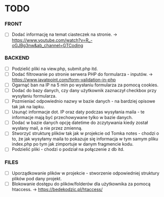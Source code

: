 # TODO

### FRONT

- [ ] Dodać informację na temat ciasteczek na stronie. -> https://www.youtube.com/watch?v=R_-oGJBg3nw&ab_channel=GTCoding

### BACKEND
- [ ] Podzielić pliki na view.php, submit.php itd.
- [ ] Dodać filtrowanie po stronie serwera PHP do formularza - inputów. -> https://www.javatpoint.com/form-validation-in-php
- [ ] Ogarnąć ban na IP na 5 min po wysłaniu formularza za pomocą cookies.
- [ ] Dodać do bazy danych, czy dany użytkownik zaznaczył checkbox przy wysyłaniu formularza.
- [ ] Pozmieniać odpowiednio nazwy w bazie danych - na bardziej opisowe tak jak na lapku.
- [ ] Usunąć informacje dot. IP oraz daty podczas wysyłania maila - te informacje mają być przechowywane tylko w bazie danych.
- [ ] Dodać w bazie danych opcję datetime do zczytywania kiedy został wysłany mail, a nie przez zmienną.
- [ ] Stworzyć strukturę plików tak jak w projekcie od Tomka notes - chodzi o to, że jak wysyłamy maila to pokazuje się informacja w tym samym pliku index.php po tym jak zimportuje w danym fragmencie kodu.
- [ ] Podzielić pliki - chodzi o podział na połączenie z db itd.

### FILES

- [ ] Uporządkowanie plików w projekcie - stworzenie odpowiedniej struktury plików pod dany projekt.
- [ ] Blokowanie dostępu do plików/folderów dla użytkownika za pomocą htaccess. -> https://bedekodzic.pl/htaccess/